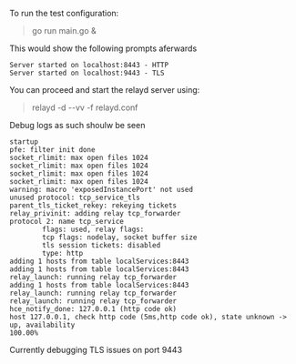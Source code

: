 To run the test configuration: 

> go run main.go &

This would show the following prompts aferwards

```
Server started on localhost:8443 - HTTP
Server started on localhost:9443 - TLS

```

You can proceed and start the relayd server using:
 
> relayd -d --vv -f relayd.conf

Debug logs as such shoulw be seen 
```
startup
pfe: filter init done
socket_rlimit: max open files 1024
socket_rlimit: max open files 1024
socket_rlimit: max open files 1024
socket_rlimit: max open files 1024
warning: macro 'exposedInstancePort' not used
unused protocol: tcp_service_tls
parent_tls_ticket_rekey: rekeying tickets
relay_privinit: adding relay tcp_forwarder
protocol 2: name tcp_service
        flags: used, relay flags: 
        tcp flags: nodelay, socket buffer size
        tls session tickets: disabled
        type: http
adding 1 hosts from table localServices:8443
adding 1 hosts from table localServices:8443
relay_launch: running relay tcp_forwarder
adding 1 hosts from table localServices:8443
relay_launch: running relay tcp_forwarder
relay_launch: running relay tcp_forwarder
hce_notify_done: 127.0.0.1 (http code ok)
host 127.0.0.1, check http code (5ms,http code ok), state unknown -> up, availability 
100.00%

```

Currently debugging TLS issues on port 9443


